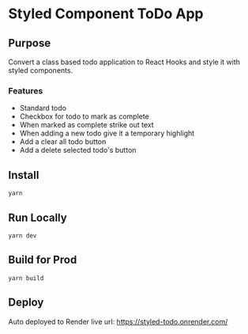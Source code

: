 # Styled Component ToDo App

## Purpose

Convert a class based todo application to React Hooks and style it with styled components.

### Features

- Standard todo
- Checkbox for todo to mark as complete
- When marked as complete strike out text
- When adding a new todo give it a temporary highlight
- Add a clear all todo button
- Add a delete selected todo's button

## Install

```
yarn
```

## Run Locally

```
yarn dev
```

## Build for Prod

```
yarn build
```

## Deploy

Auto deployed to Render live url: https://styled-todo.onrender.com/
